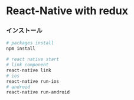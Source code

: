 # React-Native with redux

### インストール

```sh
# packages install
npm install

# react native start
# link component
react-native link
# ios
react-native run-ios
# android
react-native run-android
```
